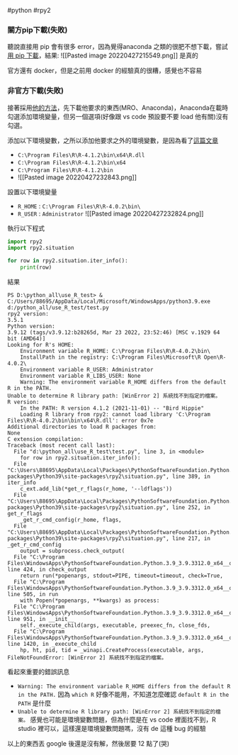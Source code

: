 #python 
#rpy2

### 關方pip下載(失敗)
聽說直接用 pip 會有很多 error，因為覺得anaconda 之類的很肥不想下載，嘗試[用 pip 下載](https://rpy2.github.io/doc/latest/html/overview.html#install-installation)，結果:
![[Pasted image 20220427215549.png]]
是真的

官方還有 docker，但是之前用 docker 的經驗真的很糟，感覺也不容易
### 非官方下載(失敗)
接著採用[他的方法](https://walkonnet.com/archives/33019)，先下載他要求的東西(MRO、Anaconda)，Anaconda在載時勾選添加環境變量，但另一個選項(好像跟 vs code 預設要不要 load 他有關)沒有勾選。

添加以下環境變數，之所以添加他要求之外的環境變數，是因為看了[這篇文章](https://stackoverflow.com/questions/17573988/r-home-error-with-rpy2)
- `C:\Program Files\R\R-4.1.2\bin\x64\R.dll`
- `C:\Program Files\R\R-4.1.2\bin\x64`
- `C:\Program Files\R\R-4.1.2\bin`
- ![[Pasted image 20220427232843.png]]

設置以下環境變量
- `R_HOME` : `C:\Program Files\R\R-4.0.2\bin\`
- `R_USER` : `Administrator`
![[Pasted image 20220427232824.png]]

執行以下程式
```python
import rpy2
import rpy2.situation

for row in rpy2.situation.iter_info():
    print(row)
```

結果
```consol
PS D:\python_all\use_R_test> & C:/Users/88695/AppData/Local/Microsoft/WindowsApps/python3.9.exe d:/python_all/use_R_test/test.py
rpy2 version:
3.5.1
Python version:
3.9.12 (tags/v3.9.12:b28265d, Mar 23 2022, 23:52:46) [MSC v.1929 64 bit (AMD64)]
Looking for R's HOME:
    Environment variable R_HOME: C:\Program Files\R\R-4.0.2\bin\
    InstallPath in the registry: C:\Program Files\Microsoft\R Open\R-4.0.2\
    Environment variable R_USER: Administrator
    Environment variable R_LIBS_USER: None
    Warning: The environment variable R_HOME differs from the default R in the PATH.
Unable to determine R library path: [WinError 2] 系統找不到指定的檔案。
R version:
    In the PATH: R version 4.1.2 (2021-11-01) -- "Bird Hippie"
    Loading R library from rpy2: cannot load library 'C:\Program Files\R\R-4.0.2\bin\bin\x64\R.dll': error 0x7e
Additional directories to load R packages from:
None
C extension compilation:
Traceback (most recent call last):
  File "d:\python_all\use_R_test\test.py", line 3, in <module>
    for row in rpy2.situation.iter_info():
  File "C:\Users\88695\AppData\Local\Packages\PythonSoftwareFoundation.Python.3.9_qbz5n2kfra8p0\LocalCache\local-packages\Python39\site-packages\rpy2\situation.py", line 389, in iter_info
    c_ext.add_lib(*get_r_flags(r_home, '--ldflags'))
  File "C:\Users\88695\AppData\Local\Packages\PythonSoftwareFoundation.Python.3.9_qbz5n2kfra8p0\LocalCache\local-packages\Python39\site-packages\rpy2\situation.py", line 252, in get_r_flags
    _get_r_cmd_config(r_home, flags,
  File "C:\Users\88695\AppData\Local\Packages\PythonSoftwareFoundation.Python.3.9_qbz5n2kfra8p0\LocalCache\local-packages\Python39\site-packages\rpy2\situation.py", line 217, in _get_r_cmd_config
    output = subprocess.check_output(
  File "C:\Program Files\WindowsApps\PythonSoftwareFoundation.Python.3.9_3.9.3312.0_x64__qbz5n2kfra8p0\lib\subprocess.py", line 424, in check_output
    return run(*popenargs, stdout=PIPE, timeout=timeout, check=True,
  File "C:\Program Files\WindowsApps\PythonSoftwareFoundation.Python.3.9_3.9.3312.0_x64__qbz5n2kfra8p0\lib\subprocess.py", line 505, in run
    with Popen(*popenargs, **kwargs) as process:
  File "C:\Program Files\WindowsApps\PythonSoftwareFoundation.Python.3.9_3.9.3312.0_x64__qbz5n2kfra8p0\lib\subprocess.py", line 951, in __init__
    self._execute_child(args, executable, preexec_fn, close_fds,
  File "C:\Program Files\WindowsApps\PythonSoftwareFoundation.Python.3.9_3.9.3312.0_x64__qbz5n2kfra8p0\lib\subprocess.py", line 1420, in _execute_child
    hp, ht, pid, tid = _winapi.CreateProcess(executable, args,
FileNotFoundError: [WinError 2] 系統找不到指定的檔案。
```

看起來重要的錯誤訊息
- `Warning: The environment variable R_HOME differs from the default R in the PATH.` 因為 `which R` 好像不能用，不知道怎麼確認 `default R in the PATH` 是什麼
- `Unable to determine R library path: [WinError 2] 系統找不到指定的檔案。` 感覺也可能是環境變數問題，但為什麼是在 vs code 裡面找不到，R studio 裡可以，這樣還是環境變數問題嗎，沒有 de 這種 bug 的經驗

以上的東西丟 google 後還是沒有解，然後居要 12 點了(哭)

